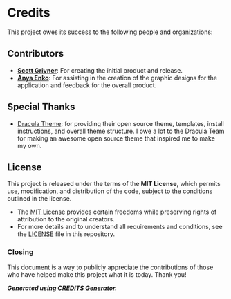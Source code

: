 # Credits

This project owes its success to the following people and organizations:

## Contributors

- **[Scott Grivner](https://github.com/scottgriv)**: For creating the initial product and release.
- **[Anya Enko](https://github.com/AnyaEnko)**: For assisting in the creation of the graphic designs for the application and feedback for the overall product.

## Special Thanks

- [Dracula Theme](https://draculatheme.com/): for providing their open source theme, templates, install instructions, and overall theme structure. I owe a lot to the Dracula Team for making an awesome open source theme that inspired me to make my own.

## License

This project is released under the terms of the **MIT License**, which permits use, modification, and distribution of the code, subject to the conditions outlined in the license.

- The [MIT License](https://choosealicense.com/licenses/mit/) provides certain freedoms while preserving rights of attribution to the original creators.
- For more details and to understand all requirements and conditions, see the [LICENSE](../LICENSE) file in this repository.

### Closing

This document is a way to publicly appreciate the contributions of those who have helped make this project what it is today. Thank you!

**_Generated using [CREDITS Generator](https://scottgriv.github.io/CREDITS-Generator/)._**
